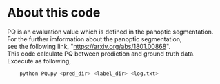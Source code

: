 # About this code
PQ is an evaluation value which is defined in the panoptic segmentation.  
For the further imformation about the panoptic segmentation,   
see the following link, "https://arxiv.org/abs/1801.00868".  
This code calculate PQ between prediction and ground truth data.  
Excecute as following,
```python:PQ.py
	python PQ.py <pred_dir> <label_dir> <log.txt>
```
